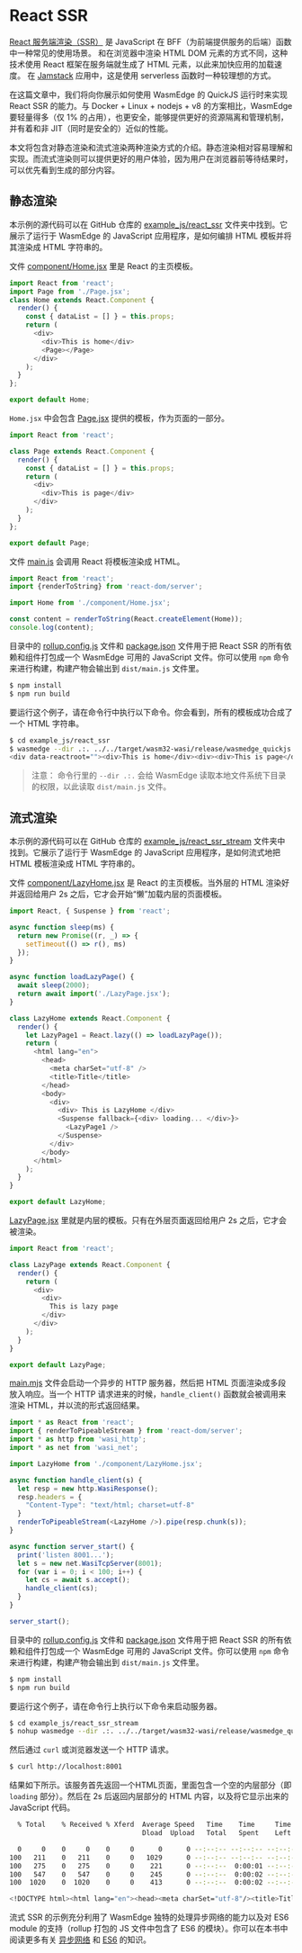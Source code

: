 # React SSR

[React 服务端渲染（SSR）](https://medium.com/jspoint/a-beginners-guide-to-react-server-side-rendering-ssr-bf3853841d55) 是 JavaScript 在 BFF（为前端提供服务的后端）函数中一种常见的使用场景。
和在浏览器中渲染 HTML DOM 元素的方式不同，这种技术使用 React 框架在服务端就生成了 HTML 元素，以此来加快应用的加载速度。
在 [Jamstack](https://jamstack.org/) 应用中，这是使用 serverless 函数时一种较理想的方式。

在这篇文章中，我们将向你展示如何使用 WasmEdge 的 QuickJS 运行时来实现 React SSR 的能力。与 Docker + Linux + nodejs + v8 的方案相比，WasmEdge 要轻量得多（仅 1% 的占用），也更安全，能够提供更好的资源隔离和管理机制，并有着和非 JIT（同时是安全的）近似的性能。

本文将包含对静态渲染和流式渲染两种渲染方式的介绍。静态渲染相对容易理解和实现。而流式渲染则可以提供更好的用户体验，因为用户在浏览器前等待结果时，可以优先看到生成的部分内容。

## 静态渲染

本示例的源代码可以在 GitHub 仓库的 [example_js/react_ssr](https://github.com/second-state/wasmedge-quickjs/tree/main/example_js/react_ssr) 文件夹中找到。它展示了运行于 WasmEdge 的 JavaScript 应用程序，是如何编排 HTML 模板并将其渲染成 HTML 字符串的。

文件 [component/Home.jsx](https://github.com/second-state/wasmedge-quickjs/blob/main/example_js/react_ssr/component/Home.jsx) 里是 React 的主页模板。

```javascript
import React from 'react';
import Page from './Page.jsx';
class Home extends React.Component {
  render() {
    const { dataList = [] } = this.props;
    return (
      <div>
        <div>This is home</div>
        <Page></Page>
      </div>
    );
  }
};

export default Home;
```

`Home.jsx` 中会包含 [Page.jsx](https://github.com/second-state/wasmedge-quickjs/blob/main/example_js/react_ssr/component/Page.jsx) 提供的模板，作为页面的一部分。

```javascript
import React from 'react';

class Page extends React.Component {
  render() {
    const { dataList = [] } = this.props;
    return (
      <div>
        <div>This is page</div>
      </div>
    );
  }
};

export default Page;
```

文件 [main.js](https://github.com/second-state/wasmedge-quickjs/blob/main/example_js/react_ssr/main.js) 会调用 React 将模板渲染成 HTML。

```javascript
import React from 'react';
import {renderToString} from 'react-dom/server';

import Home from './component/Home.jsx';

const content = renderToString(React.createElement(Home));
console.log(content);
```

目录中的 [rollup.config.js](https://github.com/second-state/wasmedge-quickjs/blob/main/example_js/react_ssr/rollup.config.js) 文件和 [package.json](https://github.com/second-state/wasmedge-quickjs/blob/main/example_js/react_ssr/package.json) 文件用于把 React SSR 的所有依赖和组件打包成一个 WasmEdge 可用的 JavaScript 文件。你可以使用 `npm` 命令来进行构建，构建产物会输出到 `dist/main.js` 文件里。

```bash
$ npm install
$ npm run build
```

要运行这个例子，请在命令行中执行以下命令。你会看到，所有的模板成功合成了一个 HTML 字符串。

```bash
$ cd example_js/react_ssr
$ wasmedge --dir .:. ../../target/wasm32-wasi/release/wasmedge_quickjs.wasm dist/main.js
<div data-reactroot=""><div>This is home</div><div><div>This is page</div></div></div>
```

> 注意： 命令行里的 `--dir .:.` 会给 WasmEdge 读取本地文件系统下目录的权限，以此读取 `dist/main.js` 文件。

## 流式渲染

本示例的源代码可以在 GitHub 仓库的 [example_js/react_ssr_stream](https://github.com/second-state/wasmedge-quickjs/tree/main/example_js/react_ssr_stream) 文件夹中找到。它展示了运行于 WasmEdge 的 JavaScript 应用程序，是如何流式地把 HTML 模板渲染成 HTML 字符串的。

文件 [component/LazyHome.jsx](https://github.com/second-state/wasmedge-quickjs/blob/main/example_js/react_ssr_stream/component/LazyHome.jsx) 是 React 的主页模板。当外层的 HTML 渲染好并返回给用户 2s 之后，它才会开始“懒”加载内层的页面模板。

```javascript
import React, { Suspense } from 'react';

async function sleep(ms) {
  return new Promise((r, _) => {
    setTimeout(() => r(), ms)
  });
}

async function loadLazyPage() {
  await sleep(2000);
  return await import('./LazyPage.jsx');
}

class LazyHome extends React.Component {
  render() {
    let LazyPage1 = React.lazy(() => loadLazyPage());
    return (
      <html lang="en">
        <head>
          <meta charSet="utf-8" />
          <title>Title</title>
        </head>
        <body>
          <div>
            <div> This is LazyHome </div>
            <Suspense fallback={<div> loading... </div>}>
              <LazyPage1 />
            </Suspense>
          </div>
        </body>
      </html>
    );
  }
}

export default LazyHome;
```

[LazyPage.jsx](https://github.com/second-state/wasmedge-quickjs/blob/main/example_js/react_ssr_stream/component/LazyPage.jsx) 里就是内层的模板。只有在外层页面返回给用户 2s 之后，它才会被渲染。

```javascript
import React from 'react';

class LazyPage extends React.Component {
  render() {
    return (
      <div>
        <div>
          This is lazy page
        </div>
      </div>
    );
  }
}

export default LazyPage;
```

[main.mjs](https://github.com/second-state/wasmedge-quickjs/blob/main/example_js/react_ssr_stream/main.mjs) 文件会启动一个异步的 HTTP 服务器，然后把 HTML 页面渲染成多段放入响应。当一个 HTTP 请求进来的时候，`handle_client()` 函数就会被调用来渲染 HTML，并以流的形式返回结果。

```javascript
import * as React from 'react';
import { renderToPipeableStream } from 'react-dom/server';
import * as http from 'wasi_http';
import * as net from 'wasi_net';

import LazyHome from './component/LazyHome.jsx';

async function handle_client(s) {
  let resp = new http.WasiResponse();
  resp.headers = {
    "Content-Type": "text/html; charset=utf-8"
  }
  renderToPipeableStream(<LazyHome />).pipe(resp.chunk(s));
}

async function server_start() {
  print('listen 8001...');
  let s = new net.WasiTcpServer(8001);
  for (var i = 0; i < 100; i++) {
    let cs = await s.accept();
    handle_client(cs);
  }
}

server_start();
```

目录中的 [rollup.config.js](https://github.com/second-state/wasmedge-quickjs/blob/main/example_js/react_ssr_stream/rollup.config.js) 文件和 [package.json](https://github.com/second-state/wasmedge-quickjs/blob/main/example_js/react_ssr_stream/package.json) 文件用于把 React SSR 的所有依赖和组件打包成一个 WasmEdge 可用的 JavaScript 文件。你可以使用 `npm` 命令来进行构建，构建产物会输出到 `dist/main.js` 文件里。

```bash
$ npm install
$ npm run build
```

要运行这个例子，请在命令行上执行以下命令来启动服务器。

```bash
$ cd example_js/react_ssr_stream
$ nohup wasmedge --dir .:. ../../target/wasm32-wasi/release/wasmedge_quickjs.wasm dist/main.mjs &
```

然后通过 `curl` 或浏览器发送一个 HTTP 请求。

```bash
$ curl http://localhost:8001
```

结果如下所示。该服务首先返回一个HTML页面，里面包含一个空的内层部分（即 `loading` 部分）。然后在 2s 后返回内层部分的 HTML 内容，以及将它显示出来的 JavaScript 代码。

```bash
  % Total    % Received % Xferd  Average Speed   Time    Time     Time  Current
                                 Dload  Upload   Total   Spent    Left  Speed

  0     0    0     0    0     0      0      0 --:--:-- --:--:-- --:--:--     0
100   211    0   211    0     0   1029      0 --:--:-- --:--:-- --:--:--  1024
100   275    0   275    0     0    221      0 --:--:--  0:00:01 --:--:--   220
100   547    0   547    0     0    245      0 --:--:--  0:00:02 --:--:--   245
100  1020    0  1020    0     0    413      0 --:--:--  0:00:02 --:--:--   413

<!DOCTYPE html><html lang="en"><head><meta charSet="utf-8"/><title>Title</title></head><body><div><div> This is LazyHome </div><!--$?--><template id="B:0"></template><div> loading... </div><!--/$--></div></body></html><div hidden id="S:0"><template id="P:1"></template></div><div hidden id="S:1"><div><div>This is lazy page</div></div></div><script>function $RS(a,b){a=document.getElementById(a);b=document.getElementById(b);for(a.parentNode.removeChild(a);a.firstChild;)b.parentNode.insertBefore(a.firstChild,b);b.parentNode.removeChild(b)};$RS("S:1","P:1")</script><script>function $RC(a,b){a=document.getElementById(a);b=document.getElementById(b);b.parentNode.removeChild(b);if(a){a=a.previousSibling;var f=a.parentNode,c=a.nextSibling,e=0;do{if(c&&8===c.nodeType){var d=c.data;if("/$"===d)if(0===e)break;else e--;else"$"!==d&&"$?"!==d&&"$!"!==d||e++}d=c.nextSibling;f.removeChild(c);c=d}while(c);for(;b.firstChild;)f.insertBefore(b.firstChild,c);a.data="$";a._reactRetry&&a._reactRetry()}};$RC("B:0","S:0")</script>
```

流式 SSR 的示例充分利用了 WasmEdge 独特的处理异步网络的能力以及对 ES6 module 的支持（rollup 打包的 JS 文件中包含了 ES6 的模块）。你可以在本书中阅读更多有关 [异步网络](networking.md) 和 [ES6](es6.md) 的知识。